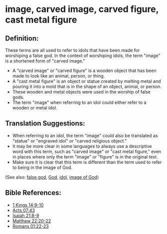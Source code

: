 # image, carved image, carved figure, cast metal figure #

## Definition: ##

These terms are all used to refer to idols that have been made for worshiping a false god. In the context of worshiping idols, the term "image" is a shortened form of "carved image."

* A "carved image" or "carved figure" is a wooden object that has been made to look like an animal, person, or thing.
* A "cast metal figure" is an object or statue created by melting metal and pouring it into a mold that is in the shape of an object, animal, or person.
* These wooden and metal objects were used in the worship of false gods.
* The term "image" when referring to an idol could either refer to a wooden or metal idol.

## Translation Suggestions: ##

* When referring to an idol, the term "image" could also be translated as "statue" or "engraved idol" or "carved religious object."
* It may be more clear in some languages to always use a descriptive word with this term, such as "carved image" or "cast metal figure," even in places where only the term "image" or "figure" is in the original text.
* Make sure it is clear that this term is different than the term used to refer to being in the image of God. 

(See also: [false god](../kt/falsegod.md), [God](../kt/god.md), [idol](../other/idol.md), [image of God](../kt/imageofgod.md))

## Bible References: ##

* [1 Kings 14:9-10](en/tn/1ki/help/14/09)
* [Acts 07:43](en/tn/act/help/07/43)
* [Isaiah 21:8-9](en/tn/isa/help/21/08)
* [Matthew 22:20-22](en/tn/mat/help/22/20)
* [Romans 01:22-23](en/tn/rom/help/01/22)